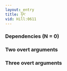 ```yaml
---
layout: entry
title: ཉོར་
vid: Hill:0611
---
```

### Dependencies (N = 0)


### Two overt arguments


### Three overt arguments
